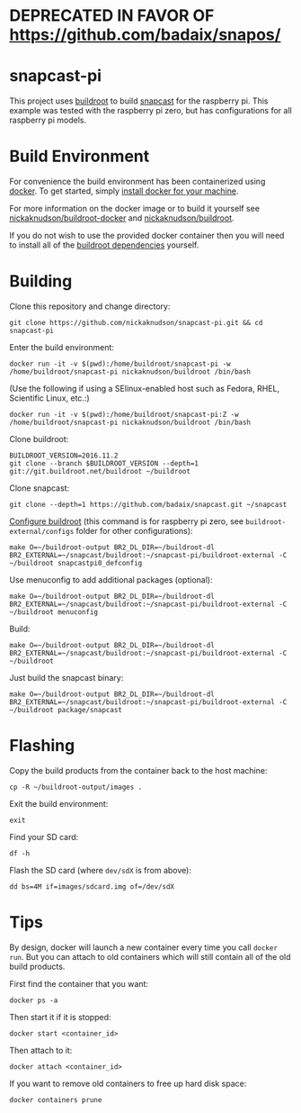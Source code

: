 # DEPRECATED IN FAVOR OF https://github.com/badaix/snapos/

# snapcast-pi
This project uses [buildroot](https://buildroot.org) to build [snapcast](https://github.com/badaix/snapcast) for the raspberry pi. This example was tested with the raspberry pi zero, but has configurations for all raspberry pi models.

# Build Environment
For convenience the build environment has been containerized using [docker](https://www.docker.com/). To get started, simply [install docker for your machine](https://www.docker.com/products/overview#/install_the_platform).

For more information on the docker image or to build it yourself see [nickaknudson/buildroot-docker](https://github.com/nickaknudson/buildroot-docker) and [nickaknudson/buildroot](https://cloud.docker.com/app/nickaknudson/repository/docker/nickaknudson/buildroot/general).

If you do not wish to use the provided docker container then you will need to install all of the [buildroot dependencies](https://buildroot.org/downloads/manual/manual.html#requirement) yourself.

# Building
Clone this repository and change directory:

    git clone https://github.com/nickaknudson/snapcast-pi.git && cd snapcast-pi

Enter the build environment:

    docker run -it -v $(pwd):/home/buildroot/snapcast-pi -w /home/buildroot/snapcast-pi nickaknudson/buildroot /bin/bash
    
(Use the following if using a SElinux-enabled host such as Fedora, RHEL, Scientific Linux, etc.:)

    docker run -it -v $(pwd):/home/buildroot/snapcast-pi:Z -w /home/buildroot/snapcast-pi nickaknudson/buildroot /bin/bash

Clone buildroot:

    BUILDROOT_VERSION=2016.11.2
    git clone --branch $BUILDROOT_VERSION --depth=1 git://git.buildroot.net/buildroot ~/buildroot

Clone snapcast:

    git clone --depth=1 https://github.com/badaix/snapcast.git ~/snapcast

[Configure buildroot](https://git.busybox.net/buildroot/tree/board/raspberrypi/readme.txt) (this command is for raspberry pi zero, see `buildroot-external/configs` folder for other configurations):

    make O=~/buildroot-output BR2_DL_DIR=~/buildroot-dl BR2_EXTERNAL=~/snapcast/buildroot:~/snapcast-pi/buildroot-external -C ~/buildroot snapcastpi0_defconfig

Use menuconfig to add additional packages (optional):

    make O=~/buildroot-output BR2_DL_DIR=~/buildroot-dl BR2_EXTERNAL=~/snapcast/buildroot:~/snapcast-pi/buildroot-external -C ~/buildroot menuconfig

Build:

    make O=~/buildroot-output BR2_DL_DIR=~/buildroot-dl BR2_EXTERNAL=~/snapcast/buildroot:~/snapcast-pi/buildroot-external -C ~/buildroot

Just build the snapcast binary:

    make O=~/buildroot-output BR2_DL_DIR=~/buildroot-dl BR2_EXTERNAL=~/snapcast/buildroot:~/snapcast-pi/buildroot-external -C ~/buildroot package/snapcast

# Flashing
Copy the build products from the container back to the host machine:

    cp -R ~/buildroot-output/images .

Exit the build environment:

    exit

Find your SD card:

    df -h

Flash the SD card (where `dev/sdX` is from above):

    dd bs=4M if=images/sdcard.img of=/dev/sdX

# Tips
By design, docker will launch a new container every time you call `docker run`. But you can attach to old containers which will still contain all of the old build products.

First find the container that you want:

    docker ps -a

Then start it if it is stopped:

    docker start <container_id>

Then attach to it:

    docker attach <container_id>

If you want to remove old containers to free up hard disk space:

    docker containers prune
